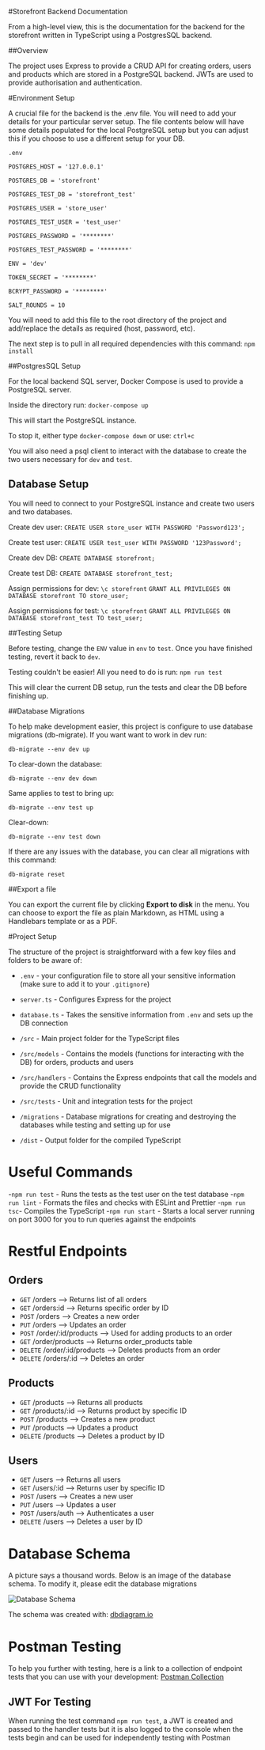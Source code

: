 #Storefront Backend Documentation

From a high-level view, this is the documentation for the backend for the storefront written in TypeScript using a PostgresSQL backend.

##Overview

The project uses Express to provide a CRUD API for creating orders, users and products which are stored in a PostgreSQL backend. JWTs are used to provide authorisation and authentication.

#Environment Setup

A crucial file for the backend is the .env file. You will need to add your details for your particular server setup. The file contents below will have some details populated for the local PostgreSQL setup but you can adjust this if you choose to use a different setup for your DB.

`.env`

    POSTGRES_HOST = '127.0.0.1'
    
    POSTGRES_DB = 'storefront'
    
    POSTGRES_TEST_DB = 'storefront_test'
    
    POSTGRES_USER = 'store_user'
    
    POSTGRES_TEST_USER = 'test_user'
    
    POSTGRES_PASSWORD = '********'
    
    POSTGRES_TEST_PASSWORD = '********'
    
    ENV = 'dev'
    
    TOKEN_SECRET = '********'
    
    BCRYPT_PASSWORD = '********'
    
    SALT_ROUNDS = 10



You will need to add this file to the root directory of the project and add/replace the details as required (host, password, etc).

The next step is to pull in all required dependencies with this command: `npm install`

##PostgresSQL Setup

For the local backend SQL server, Docker Compose is used to provide a PostgreSQL server.

Inside the directory run: `docker-compose up`

This will start the PostgreSQL instance.

To stop it, either type `docker-compose down` or use: `ctrl+c`

You will also need a psql client to interact with the database to create the two users necessary for `dev` and `test`.

## Database Setup

You will need to connect to your PostgreSQL instance and create two users and two databases.

Create dev user: `CREATE USER store_user WITH PASSWORD 'Password123';`

Create test user: `CREATE USER test_user WITH PASSWORD '123Password';`

Create dev DB: `CREATE DATABASE storefront;`

Create test DB: `CREATE DATABASE storefront_test;`

Assign permissions for dev:
`\c storefront`
`GRANT ALL PRIVILEGES ON DATABASE storefront TO store_user;`

Assign permissions for test:
`\c storefront`
`GRANT ALL PRIVILEGES ON DATABASE storefront_test TO test_user;`

##Testing Setup

Before testing, change the `ENV` value in `env` to `test`. Once you have finished testing, revert it back to `dev`. 

Testing couldn't be easier! All you need to do is run: `npm run test`


This will clear the current DB setup, run the tests and clear the DB before finishing up.

##Database Migrations


To help make development easier, this project is configure to use database migrations (db-migrate). If you want want to work in dev run:

`db-migrate --env dev up`

To clear-down the database:

`db-migrate --env dev down`

Same applies to test to bring up:

`db-migrate --env test up`

Clear-down:

`db-migrate --env test down`

If there are any issues with the database, you can clear all migrations with this command:

`db-migrate reset`

##Export a file

You can export the current file by clicking **Export to disk** in the menu. You can choose to export the file as plain Markdown, as HTML using a Handlebars template or as a PDF.

#Project Setup

The structure of the project is straightforward with a few key files and folders to be aware of:

- `.env` - your configuration file to store all your sensitive information (make sure to add it to your `.gitignore`)

- `server.ts` - Configures Express for the project

- `database.ts` - Takes the sensitive information from `.env` and sets up the DB connection

- `/src` - Main project folder for the TypeScript files

- `/src/models` - Contains the models (functions for interacting with the DB) for orders, products and users

- `/src/handlers` - Contains the Express endpoints that call the models and provide the CRUD functionality

- `/src/tests` - Unit and integration tests for the project

- `/migrations` - Database migrations for creating and destroying the databases while testing and setting up for use

- `/dist` - Output folder for the compiled TypeScript

# Useful Commands

-`npm run test` - Runs the tests as the test user on the test database
-`npm run lint` - Formats the files and checks with ESLint and Prettier
-`npm run tsc`- Compiles the TypeScript
-`npm run start` - Starts a local server running on port 3000 for you to run queries against the endpoints

# Restful Endpoints

## Orders

 - `GET` /orders --> Returns list of all orders
 - `GET` /orders:id --> Returns specific order by ID
 - `POST` /orders --> Creates a new order
 - `PUT` /orders --> Updates an order
 - `POST` /order/:id/products --> Used for adding products to an order
 - `GET` /order/products --> Returns order_products table
 - `DELETE` /order/:id/products --> Deletes products from an order 
 - `DELETE` /orders/:id --> Deletes an order

 ## Products

 - `GET` /products --> Returns all products
 - `GET` /products/:id --> Returns product by specific ID
 - `POST` /products --> Creates a new product
 - `PUT` /products --> Updates a product
 - `DELETE` /products --> Deletes a product by ID

## Users

 - `GET` /users --> Returns all users
 - `GET` /users/:id --> Returns user by specific ID
 - `POST` /users --> Creates a new user
 - `PUT` /users --> Updates a user
 - `POST` /users/auth --> Authenticates a user
 - `DELETE` /users --> Deletes a user by ID

 # Database Schema

 A picture says a thousand words. Below is an image of the database schema. To modify it, please edit the database migrations

![Database Schema](db_schema.png)

The schema was created with: [dbdiagram.io](https://dbdiagram.io/)

# Postman Testing

To help you further with testing, here is a link to a collection of endpoint tests that you can use with your development: [Postman Collection](https://go.postman.co/workspace/My-Workspace~964c436f-4ff5-473a-83eb-d19b0916e567/collection/17944040-1dcbb585-c58d-4c75-9efd-865d3685578e)

## JWT For Testing

When running the test command `npm run test`, a JWT is created and passed to the handler tests but it is also logged to the console when the tests begin and can be used for independently testing with Postman